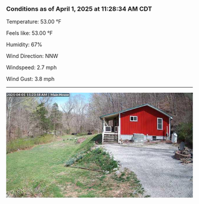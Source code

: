 ### Conditions as of April 1, 2025 at 11:28:34 AM CDT 

Temperature: 53.00 &deg;F

Feels like: 53.00 &deg;F

Humidity: 67%

Wind Direction: NNW

Windspeed: 2.7 mph

Wind Gust: 3.8 mph

---

<img src="./images/latest.jpeg"/>


